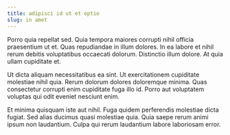 ```yaml
---
title: adipisci id ut et optio
slug: in amet
---
```


Porro quia repellat sed. Quia tempora maiores corrupti nihil officia praesentium ut et. Quas repudiandae in illum dolores. In ea labore et nihil rerum debitis voluptatibus occaecati dolorum. Distinctio illum dolore. At quia ullam cupiditate et.

Ut dicta aliquam necessitatibus ea sint. Ut exercitationem cupiditate molestiae nihil quia. Rerum dolorum dolores doloremque minima. Quas consectetur corrupti enim cupiditate fuga illo id. Porro aut voluptatem voluptas qui odit eveniet nesciunt enim.

Et minima quisquam iste aut nihil. Fuga quidem perferendis molestiae dicta fugiat. Sed alias ducimus quasi molestiae quia. Quia saepe rerum animi ipsum non laudantium. Culpa qui rerum laudantium labore laboriosam error.
